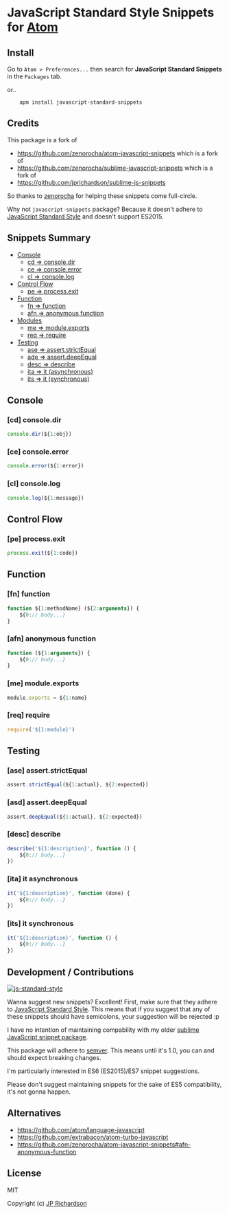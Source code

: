 JavaScript Standard Style Snippets for [Atom](http://atom.io)
=============================================================

Install
-------

Go to `Atom > Preferences...` then search for **JavaScript Standard Snippets**
in the `Packages` tab.

or..

		apm install javascript-standard-snippets


Credits
-------

This package is a fork of
- https://github.com/zenorocha/atom-javascript-snippets which is a fork of
- https://github.com/zenorocha/sublime-javascript-snippets which is a fork of
- https://github.com/jprichardson/sublime-js-snippets

So thanks to [zenorocha](https://github.com/zenorocha) for helping these snippets
come full-circle.

Why not `javascript-snippets` package? Because it doesn't adhere to
[JavaScript Standard Style](https://github.com/feross/standard) and doesn't
support ES2015.


Snippets Summary
----------------

- [Console](#console)
	- [cd => console.dir](#cd-consoledir)
	- [ce => console.error](#ce-consoleerror)
	- [cl => console.log](#cl-consolelog)
- [Control Flow](#control-flow)
	- [pe => process.exit](#pe-processexit)
- [Function](#function)
	- [fn => function](#fn-function)
	- [afn => anonymous function](#afn-anoymous-function)
- [Modules](#modules)
	- [me => module.exports](#me-moduleexports)
	- [req => require](#req-require)
- [Testing](testing)
	- [ase => assert.strictEqual](#ase-assertstrictequal)
	- [ade => assert.deepEqual](#ase-assertdeepequal)
	- [desc => describe](#desc-describe)
	- [ita => it (asynchronous)](#ita-it-asynchronous)
	- [its => it (synchronous)](#its-it-synchronous)



Console
-------

### [cd] console.dir

```js
console.dir(${1:obj})
```

### [ce] console.error

```js
console.error(${1:error})
```

### [cl] console.log

```js
console.log(${1:message})
```


Control Flow
------------

### [pe] process.exit

```js
process.exit(${1:code})
```


Function
--------

### [fn] function

```js
function ${1:methodName} (${2:arguments}) {
	${0:// body...}
}
```

### [afn] anonymous function

```js
function (${1:arguments}) {
	${0:// body...}
}
```

### [me] module.exports

```js
module.exports = ${1:name}
```

### [req] require

```js
require('${1:module}')
```


## Testing

### [ase] assert.strictEqual

```js
assert.strictEqual(${1:actual}, ${2:expected})
```

### [asd] assert.deepEqual

```js
assert.deepEqual(${1:actual}, ${2:expected})
```

### [desc] describe

```js
describe('${1:description}', function () {
	${0:// body...}
})
```

### [ita] it asynchronous

```js
it('${1:description}', function (done) {
	${0:// body...}
})
```

### [its] it synchronous

```js
it('${1:description}', function () {
	${0:// body...}
})
```



Development / Contributions
---------------------------

[![js-standard-style](https://cdn.rawgit.com/feross/standard/master/badge.svg)](https://github.com/feross/standard)

Wanna suggest new snippets? Excellent! First, make sure that they adhere to
[JavaScript Standard Style](https://github.com/feross/standard). This means
that if you suggest that any of these snippets should have semicolons, your
suggestion will be rejected :p

I have no intention of maintaining compability with my older [sublime JavaScript snippet
package](https://github.com/jprichardson/sublime-js-snippets).

This package will adhere to [semver](http://semver-ftw.org/). This means until
it's 1.0, you can and should expect breaking changes.

I'm particularly interested in ES6 (ES2015)/ES7 snippet suggestions.

Please don't suggest maintaining snippets for the sake of ES5 compatibility, it's
not gonna happen.


Alternatives
------------
- https://github.com/atom/language-javascript
- https://github.com/extrabacon/atom-turbo-javascript
- https://github.com/zenorocha/atom-javascript-snippets#afn-anonymous-function


License
-------

MIT

Copyright (c) [JP Richardson](https://github.com/jprichardson)
